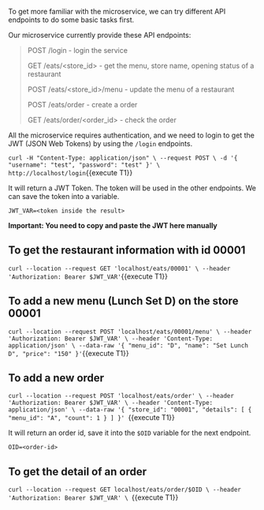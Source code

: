 To get more familiar with the microservice, we can try different API endpoints to do some basic tasks first.

Our microservice currently provide these API endpoints:
> POST /login - login the service 
>
> GET /eats/<store_id> - get the menu, store name, opening status of a restaurant
>
> POST /eats/<store_id>/menu - update the menu of a restaurant
>
> POST /eats/order - create a order
>
> GET /eats/order/<order_id> - check the order

All the microservice requires authentication, and we need to login to get the JWT (JSON Web Tokens) by using the `/login` endpoints.

`
curl -H "Content-Type: application/json" \
  --request POST \
  -d '{ "username": "test", "password": "test" }' \
  http://localhost/login
`{{execute T1}}

It will return a JWT Token. The token will be used in the other endpoints. We can save the token into a variable.

`JWT_VAR=<token inside the result>`

**Important: You need to copy and paste the JWT here manually**


## To get the restaurant information with id 00001
`curl --location --request GET 'localhost/eats/00001' \
  --header 'Authorization: Bearer $JWT_VAR'`{{execute T1}}


## To add a new menu (Lunch Set D) on the store 00001
`curl --location --request POST 'localhost/eats/00001/menu' \
  --header 'Authorization: Bearer $JWT_VAR' \
  --header 'Content-Type: application/json' \
  --data-raw '{
      "menu_id": "D",
      "name": "Set Lunch D",
      "price": "150"
  }'`{{execute T1}}

## To add a new order
`curl --location --request POST 'localhost/eats/order' \
  --header 'Authorization: Bearer $JWT_VAR' \
  --header 'Content-Type: application/json' \
  --data-raw '{
      "store_id": "00001",
      "details": [
          {
              "menu_id": "A",
              "count": 1
          }
      ]
  }'
`{{execute T1}}

It will return an order id, save it into the `$OID` variable for the next endpoint.

`OID=<order-id>`

## To get the detail of an order
`curl --location --request GET localhost/eats/order/$OID \
  --header 'Authorization: Bearer $JWT_VAR' \
`{{execute T1}}
